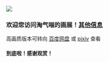 ![](https://i0.hdslb.com/bfs/new_dyn/01ba7782468e45da13eaacbf0c2afcc6358600905.png@1036w.webp)
### 欢迎您访问淘气喵的画展！[其他信息](https://muselink.cc/taoqila)
高画质版本可转向 [百度网盘](https://pan.baidu.com/s/1aEz9S4SPS2dgvGnrKheVgg?pwd=love) 或 [pixiv](https://www.pixiv.net/users/59091519) 查看

#### 到底啦！感谢观赏！
